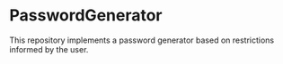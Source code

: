 # PasswordGenerator
This repository implements a password generator based on restrictions informed by the user.
